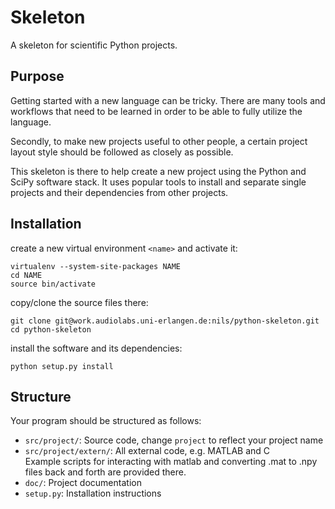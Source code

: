 Skeleton
========

A skeleton for scientific Python projects.

Purpose
-------

Getting started with a new language can be tricky. There are many tools and
workflows that need to be learned in order to be able to fully utilize the
language.

Secondly, to make new projects useful to other people, a certain project layout
style should be followed as closely as possible.

This skeleton is there to help create a new project using the Python and SciPy
software stack. It uses popular tools to install and separate single projects
and their dependencies from other projects.

Installation
------------

create a new virtual environment `<name>` and activate it:

    virtualenv --system-site-packages NAME
    cd NAME
    source bin/activate

copy/clone the source files there:

    git clone git@work.audiolabs.uni-erlangen.de:nils/python-skeleton.git
    cd python-skeleton

install the software and its dependencies:

    python setup.py install


Structure
---------

Your program should be structured as follows:

 - `src/project/`: Source code, change `project` to reflect your project name
  - `src/project/extern/`: All external code, e.g. MATLAB and C  
    Example scripts for interacting with matlab and converting .mat to .npy  
    files back and forth are provided there.  
 - `doc/`: Project documentation
 - `setup.py`: Installation instructions
